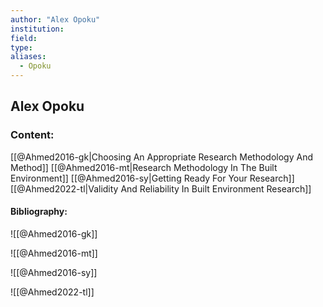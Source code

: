 ```yaml
---
author: "Alex Opoku"
institution:
field:
type:
aliases:
  - Opoku
---
```


## Alex Opoku

### Content:
[[@Ahmed2016-gk|Choosing An Appropriate Research Methodology And Method]]
[[@Ahmed2016-mt|Research Methodology In The Built Environment]]
[[@Ahmed2016-sy|Getting Ready For Your Research]]
[[@Ahmed2022-tl|Validity And Reliability In Built Environment Research]]

#### Bibliography:

![[@Ahmed2016-gk]]

![[@Ahmed2016-mt]]

![[@Ahmed2016-sy]]

![[@Ahmed2022-tl]]